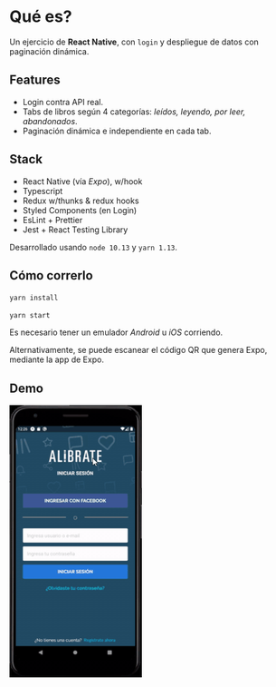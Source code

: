 # Qué es?

Un ejercicio de **React Native**, con `login` y despliegue de datos con paginación dinámica.
 
## Features
- Login contra API real.
- Tabs de libros según 4 categorías: _leídos, leyendo, por leer, abandonados_. 
- Paginación dinámica e independiente en cada tab.

## Stack
- React Native (vía _Expo_), w/hook
- Typescript
- Redux w/thunks & redux hooks
- Styled Components (en Login)
- EsLint + Prettier
- Jest + React Testing Library

Desarrollado usando `node 10.13` y `yarn 1.13`.

## Cómo correrlo

`yarn install`

`yarn start`

Es necesario tener un emulador _Android_ u _iOS_ corriendo.

Alternativamente, se puede escanear el código QR que genera Expo, mediante la app de Expo.

## Demo

![Demo](https://github.com/libasoles/react-native-user-profile/blob/master/demo/demo.gif)
